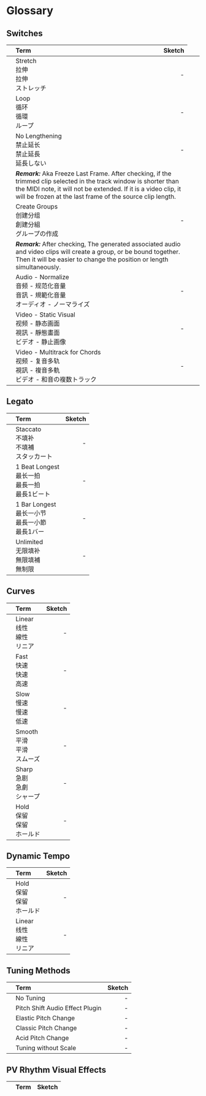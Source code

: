 # Glossary
## Switches
| | Term | Sketch |
|-| :---- | ----: |
| | Stretch<br />拉伸<br />拉伸<br />ストレッチ | - |
| | Loop<br />循环<br />循環<br />ループ | - |
| | No Lengthening<br />禁止延长<br />禁止延長<br />延長しない | - |
| <td colspan=2 >***Remark:*** Aka Freeze Last Frame. After checking, if the trimmed clip selected in the track window is shorter than the MIDI note, it will not be extended. If it is a video clip, it will be frozen at the last frame of the source clip length. |
| | Create Groups<br />创建分组<br />創建分組<br />グループの作成 | - |
| <td colspan=2 >***Remark:*** After checking, The generated associated audio and video clips will create a group, or be bound together. Then it will be easier to change the position or length simultaneously. |
| | Audio - Normalize<br />音频 - 规范化音量<br />音訊 - 規範化音量<br />オーディオ - ノーマライズ | - |
| | Video - Static Visual<br />视频 - 静态画面<br />視訊 - 靜態畫面<br />ビデオ - 静止画像 | - |
| | Video - Multitrack for Chords<br />视频 - 复音多轨<br />視訊 - 複音多軌<br />ビデオ - 和音の複数トラック | - |

## Legato
| | Term | Sketch |
|-| :---- | ----: |
| | Staccato<br />不填补<br />不填補<br />スタッカート | - |
| | 1 Beat Longest<br />最长一拍<br />最長一拍<br />最長1ビート | - |
| | 1 Bar Longest<br />最长一小节<br />最長一小節<br />最長1バー | - |
| | Unlimited<br />无限填补<br />無限填補<br />無制限 | - |

## Curves
| | Term | Sketch |
|-| :---- | ----: |
| | Linear<br />线性<br />線性<br />リニア | - |
| | Fast<br />快速<br />快速<br />高速 | - |
| | Slow<br />慢速<br />慢速<br />低速 | - |
| | Smooth<br />平滑<br />平滑<br />スムーズ | - |
| | Sharp<br />急剧<br />急劇<br />シャープ | - |
| | Hold<br />保留<br />保留<br />ホールド | - |

## Dynamic Tempo
| | Term | Sketch |
|-| :---- | ----: |
| | Hold<br />保留<br />保留<br />ホールド | - |
| | Linear<br />线性<br />線性<br />リニア | - |

## Tuning Methods
| | Term | Sketch |
|-| :---- | ----: |
| | No Tuning | - |
| | Pitch Shift Audio Effect Plugin | - |
| | Elastic Pitch Change | - |
| | Classic Pitch Change | - |
| | Acid Pitch Change | - |
| | Tuning without Scale | - |

## PV Rhythm Visual Effects
| | Term | Sketch |
|-| :---- | ----: |
